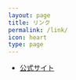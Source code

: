 ```yaml
---
layout: page
title: リンク
permalink: /link/
icon: heart
type: page
---
```


* [公式サイト](https://jp.4d.com/)
